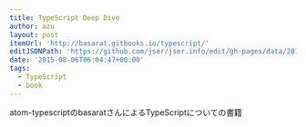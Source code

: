 ```yaml
---
title: TypeScript Deep Dive
author: azu
layout: post
itemUrl: 'http://basarat.gitbooks.io/typescript/'
editJSONPath: 'https://github.com/jser/jser.info/edit/gh-pages/data/2015/08/index.json'
date: '2015-08-06T06:04:47+00:00'
tags:
  - TypeScript
  - book
---
```

atom-typescriptのbasaratさんによるTypeScriptについての書籍
